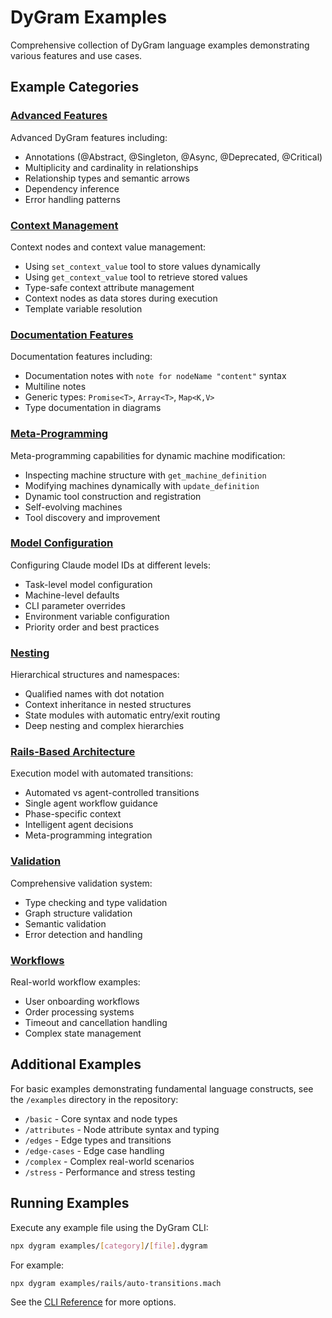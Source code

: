 # DyGram Examples

Comprehensive collection of DyGram language examples demonstrating various features and use cases.

## Example Categories

### [Advanced Features](advanced.md)
Advanced DyGram features including:
- Annotations (@Abstract, @Singleton, @Async, @Deprecated, @Critical)
- Multiplicity and cardinality in relationships
- Relationship types and semantic arrows
- Dependency inference
- Error handling patterns

### [Context Management](context.md)
Context nodes and context value management:
- Using `set_context_value` tool to store values dynamically
- Using `get_context_value` tool to retrieve stored values
- Type-safe context attribute management
- Context nodes as data stores during execution
- Template variable resolution

### [Documentation Features](documentation.md)
Documentation features including:
- Documentation notes with `note for nodeName "content"` syntax
- Multiline notes
- Generic types: `Promise<T>`, `Array<T>`, `Map<K,V>`
- Type documentation in diagrams

### [Meta-Programming](meta-programming.md)
Meta-programming capabilities for dynamic machine modification:
- Inspecting machine structure with `get_machine_definition`
- Modifying machines dynamically with `update_definition`
- Dynamic tool construction and registration
- Self-evolving machines
- Tool discovery and improvement

### [Model Configuration](model-configuration.md)
Configuring Claude model IDs at different levels:
- Task-level model configuration
- Machine-level defaults
- CLI parameter overrides
- Environment variable configuration
- Priority order and best practices

### [Nesting](nesting.md)
Hierarchical structures and namespaces:
- Qualified names with dot notation
- Context inheritance in nested structures
- State modules with automatic entry/exit routing
- Deep nesting and complex hierarchies

### [Rails-Based Architecture](rails.md)
Execution model with automated transitions:
- Automated vs agent-controlled transitions
- Single agent workflow guidance
- Phase-specific context
- Intelligent agent decisions
- Meta-programming integration

### [Validation](validation.md)
Comprehensive validation system:
- Type checking and type validation
- Graph structure validation
- Semantic validation
- Error detection and handling

### [Workflows](workflows.md)
Real-world workflow examples:
- User onboarding workflows
- Order processing systems
- Timeout and cancellation handling
- Complex state management

## Additional Examples

For basic examples demonstrating fundamental language constructs, see the `/examples` directory in the repository:
- `/basic` - Core syntax and node types
- `/attributes` - Node attribute syntax and typing
- `/edges` - Edge types and transitions
- `/edge-cases` - Edge case handling
- `/complex` - Complex real-world scenarios
- `/stress` - Performance and stress testing

## Running Examples

Execute any example file using the DyGram CLI:

```bash
npx dygram examples/[category]/[file].dygram
```

For example:
```bash
npx dygram examples/rails/auto-transitions.mach
```

See the [CLI Reference](../reference/cli-reference.md) for more options.
